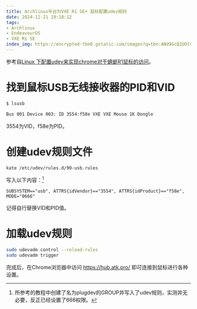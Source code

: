 ```yaml
---
title: Archlinux平台为VXE R1 SE+ 鼠标配置udev规则
date: 2024-12-21 19:18:12
tags:
- Archlinux
- EndeavourOS
- VXE R1 SE
index_img: https://encrypted-tbn0.gstatic.com/images?q=tbn:ANd9GcQ2UOl9KBvZCeXw3n2qR770GGUODJRUDpLcwg&s
---
```

参考自[Linux 下配置udev来实现chrome对于蜻蜓R1鼠标的访问](https://www.cnblogs.com/dingnosakura/p/18274600)。

# 找到鼠标USB无线接收器的PID和VID
```bash
$ lsusb

Bus 001 Device 003: ID 3554:f58e VXE VXE Mouse 1K Dongle
```
3554为VID，f58e为PID。
# 创建udev规则文件
```bash
kate /etc/udev/rules.d/99-usb.rules
```
写入以下内容：[^1]
```udev
SUBSYSTEM=="usb", ATTRS{idVendor}=="3554", ATTRS{idProduct}=="f58e", MODE="0666"
```
记得自行替换VID和PID值。
# 加载udev规则
```bash
sudo udevadm control --reload-rules
sudo udevadm trigger
```

完成后，在Chrome浏览器中访问 https://hub.atk.pro/ 即可连接到鼠标进行各种设置。

[^1]:所参考的教程中创建了名为plugdev的GROUP并写入了udev规则，实测并无必要，反正已经设置了666权限。

